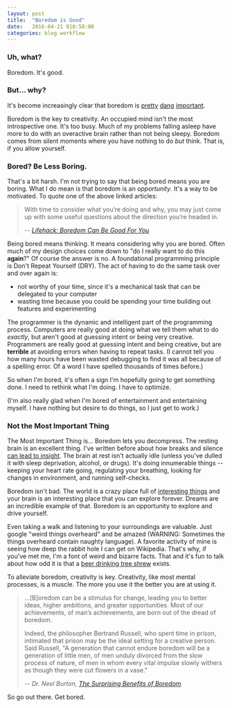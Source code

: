 ```yaml
---
layout: post
title:  "Boredom is Good"
date:   2016-04-21 010:58:00
categories: blog workflow
---
```


### Uh, what?

Boredom. It's good.

### But... why?

It's become increasingly clear that boredom is [pretty](http://www.theguardian.com/commentisfree/2010/jul/30/bored-children-boredom-parents) [dang](http://www.lifehack.org/articles/productivity/boredom-can-be-good-for-you.html) [important](https://www.psychologytoday.com/blog/hide-and-seek/201407/the-surprising-benefits-boredom).

Boredom is the key to creativity. An occupied mind isn't the most introspective one. It's too busy. Much of my problems falling asleep have more to do with an overactive brain rather than not being sleepy. Boredom comes from silent moments where you have nothing to do _but_ think. That is, if you allow yourself.

### Bored? Be Less Boring.

That's a bit harsh. I'm not trying to say that being bored means you are boring. What I do mean is that boredom is an _opportunity_. It's a way to be motivated. To quote one of the above linked articles:

> With time to consider what you’re doing and why, you may just come up with some useful questions about the direction you’re headed in.
>
> -- _[Lifehack: Boredom Can Be Good For You](http://www.lifehack.org/articles/productivity/boredom-can-be-good-for-you.html)_

Being bored means thinking. It means considering why you are bored. Often much of my design choices come down to "do I really want to do this __again__?" Of course the answer is no. A foundational programming principle is Don't Repeat Yourself (DRY). The act of having to do the same task over and over again is:

  - not worthy of your time, since it's a mechanical task that can be delegated to your computer
  - wasting time because you could be spending your time building out features and experimenting

The programmer is the dynamic and intelligent part of the programming process. Computers are really good at doing what we tell them what to do _exactly_, but aren't good at guessing intent or being very creative. Programmers are really good at guessing intent and being creative, but are __terrible__ at avoiding errors when having to repeat tasks. (I cannot tell you how many hours have been wasted debugging to find it was all because of a spelling error. Of a word I have spelled thousands of times before.)

So when I'm bored, it's often a sign I'm hopefully going to get something done. I need to rethink what I'm doing. I have to optimize.

(I'm also really glad when I'm bored of entertainment and entertaining myself. I have nothing but desire to do things, so I just get to work.)

### Not the Most Important Thing

The Most Important Thing is... Boredom lets you decompress. The resting brain is an excellent thing. I've written before about how breaks and silence [can lead to insight](http://descartez.github.io/blog/workflow/2015/11/06/needed-diversion.html#the-importance-of-showering). The brain at rest isn't actually idle (unless you've dulled it with sleep deprivation, alcohol, or drugs). It's doing innumerable things --keeping your heart rate going, regulating your breathing, looking for changes in environment, and running self-checks.

Boredom isn't bad. The world is a crazy place full of [interesting things](http://ridiculouslyinteresting.com/) and your brain is an interesting place that you can explore forever. Dreams are an incredible example of that. Boredom is an opportunity to explore and drive yourself.

 Even taking a walk and listening to your surroundings are valuable. Just google "weird things overheard" and be amazed (WARNING: Sometimes the things overheard contain naughty language). A favorite activity of mine is seeing how deep the rabbit hole I can get on Wikipedia. That's why, if you've met me, I'm a font of weird and bizarre facts. That and it's fun to talk about how odd it is that a [beer drinking tree shrew](http://news.nationalgeographic.com/news/2008/07/080729-drinking-shrew.html) exists.

To alleviate boredom, creativity is key. Creativity, like most mental processes, is a muscle. The more you use it the better you are at using it.

> ...[B]oredom can be a stimulus for change, leading you to better ideas, higher ambitions, and greater opportunities. Most of our achievements, of man’s achievements, are born out of the dread of boredom.
>
>Indeed, the philosopher Bertrand Russell, who spent time in prison, intimated that prison may be the ideal setting for a creative person. Said Russell, "A generation that cannot endure boredom will be a generation of little men, of men unduly divorced from the slow process of nature, of men in whom every vital impulse slowly withers as though they were cut flowers in a vase."
>
> -- _Dr. Neel Burton, [The Surprising Benefits of Boredom](https://www.psychologytoday.com/blog/hide-and-seek/201407/the-surprising-benefits-boredom)_

So go out there. Get bored.


